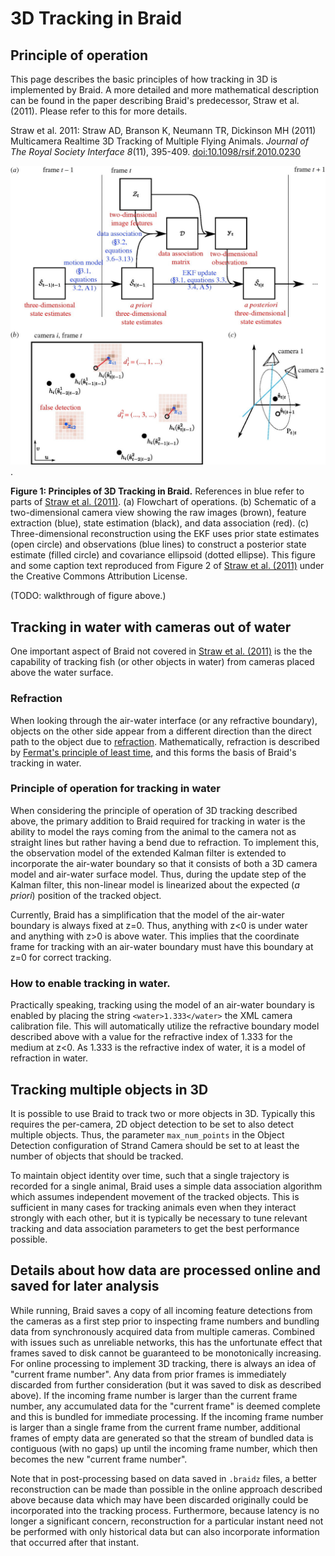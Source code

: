 # 3D Tracking in Braid

## Principle of operation

This page describes the basic principles of how tracking in 3D is implemented by
Braid. A more detailed and more mathematical description can be found in the
paper describing Braid's predecessor, Straw et al. (2011). Please refer to this
for more details.

Straw et al. 2011: Straw AD, Branson K, Neumann TR, Dickinson MH (2011) Multicamera
Realtime 3D Tracking of Multiple Flying Animals. *Journal of The Royal Society
Interface 8*(11), 395-409.
[doi:10.1098/rsif.2010.0230](http://dx.doi.org/10.1098/rsif.2010.0230)

![rsif20100230f02.jpg](rsif20100230f02.jpg).

**Figure 1: Principles of 3D Tracking in Braid.** References in blue refer to
parts of [Straw et al. (2011)](http://dx.doi.org/10.1098/rsif.2010.0230). (a)
Flowchart of operations. (b) Schematic of a two-dimensional camera view showing
the raw images (brown), feature extraction (blue), state estimation (black), and
data association (red). (c) Three-dimensional reconstruction using the EKF uses
prior state estimates (open circle) and observations (blue lines) to construct a
posterior state estimate (filled circle) and covariance ellipsoid (dotted
ellipse). This figure and some caption text reproduced from Figure 2 of [Straw
et al. (2011)](http://dx.doi.org/10.1098/rsif.2010.0230) under the Creative
Commons Attribution License.

(TODO: walkthrough of figure above.)

## Tracking in water with cameras out of water

One important aspect of Braid not covered in [Straw et al.
(2011)](http://dx.doi.org/10.1098/rsif.2010.0230) is the the capability of
tracking fish (or other objects in water) from cameras placed above the water
surface.

### Refraction

When looking through the air-water interface (or any refractive boundary),
objects on the other side appear from a different direction than the direct path
to the object due to [refraction](https://en.wikipedia.org/wiki/Refraction).
Mathematically, refraction is described by [Fermat's principle of least
time](https://en.wikipedia.org/wiki/Fermat%27s_principle), and this forms the
basis of Braid's tracking in water.

### Principle of operation for tracking in water

When considering the principle of operation of 3D tracking described above, the
primary addition to Braid required for tracking in water is the ability to model
the rays coming from the animal to the camera not as straight lines but rather
having a bend due to refraction. To implement this, the observation model of the
extended Kalman filter is extended to incorporate the air-water boundary so that
it consists of both a 3D camera model and air-water surface model. Thus, during
the update step of the Kalman filter, this non-linear model is linearized about
the expected (*a priori*) position of the tracked object.

Currently, Braid has a simplification that the model of the air-water boundary
is always fixed at z=0. Thus, anything with z<0 is under water and anything with
z>0 is above water. This implies that the coordinate frame for tracking with an
air-water boundary must have this boundary at z=0 for correct tracking.

### How to enable tracking in water.

Practically speaking, tracking using the model of an air-water boundary is
enabled by placing the string `<water>1.333</water>` the XML camera calibration
file. This will automatically utilize the refractive boundary model described
above with a value for the refractive index of 1.333 for the medium at z<0. As
1.333 is the refractive index of water, it is a model of refraction in water.

## Tracking multiple objects in 3D

It is possible to use Braid to track two or more objects in 3D. Typically this
requires the per-camera, 2D object detection to be set to also detect multiple
objects. Thus, the parameter `max_num_points` in the Object Detection
configuration of Strand Camera should be set to at least the number of objects
that should be tracked.

To maintain object identity over time, such that a single trajectory is recorded
for a single animal, Braid uses a simple data association algorithm which
assumes independent movement of the tracked objects. This is sufficient in many
cases for tracking animals even when they interact strongly with each other, but
it is typically be necessary to tune relevant tracking and data association
parameters to get the best performance possible.

## Details about how data are processed online and saved for later analysis

While running, Braid saves a copy of all incoming feature detections from the
cameras as a first step prior to inspecting frame numbers and bundling data from
synchronously acquired data from multiple cameras. Combined with issues such as
unreliable networks, this has the unfortunate effect that frames saved to disk
cannot be guaranteed to be monotonically increasing. For online processing to
implement 3D tracking, there is always an idea of "current frame number". Any
data from prior frames is immediately discarded from further consideration (but
it was saved to disk as described above). If the incoming frame number is larger
than the current frame number, any accumulated data for the "current frame" is
deemed complete and this is bundled for immediate processing. If the incoming
frame number is larger than a single frame from the current frame number,
additional frames of empty data are generated so that the stream of bundled data
is contiguous (with no gaps) up until the incoming frame number, which then
becomes the new "current frame number".

Note that in post-processing based on data saved in `.braidz` files, a better
reconstruction can be made than possible in the online approach described above
because data which may have been discarded originally could be incorporated into
the tracking process. Furthermore, because latency is no longer a significant
concern, reconstruction for a particular instant need not be performed with only
historical data but can also incorporate information that occurred after that
instant.
